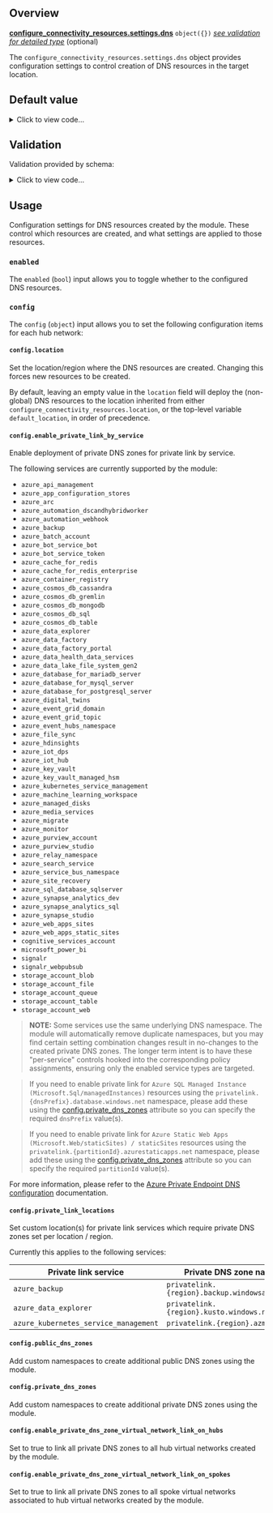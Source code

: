 <!-- markdownlint-disable first-line-h1 -->
## Overview

[**configure_connectivity_resources.settings.dns**](#overview) `object({})` [*see validation for detailed type*](#validation) (optional)

The `configure_connectivity_resources.settings.dns` object provides configuration settings to control creation of DNS resources in the target location.

## Default value

<!-- markdownlint-disable-next-line no-inline-html -->
<details><summary>Click to view code...</summary>

```hcl
{
  enabled = true
  config = {
    location = ""
    enable_private_link_by_service = {
      azure_api_management                 = true
      azure_app_configuration_stores       = true
      azure_arc                            = true
      azure_automation_dscandhybridworker  = true
      azure_automation_webhook             = true
      azure_backup                         = true
      azure_batch_account                  = true
      azure_bot_service_bot                = true
      azure_bot_service_token              = true
      azure_cache_for_redis                = true
      azure_cache_for_redis_enterprise     = true
      azure_container_registry             = true
      azure_cosmos_db_cassandra            = true
      azure_cosmos_db_gremlin              = true
      azure_cosmos_db_mongodb              = true
      azure_cosmos_db_sql                  = true
      azure_cosmos_db_table                = true
      azure_data_explorer                  = true
      azure_data_factory                   = true
      azure_data_factory_portal            = true
      azure_data_health_data_services      = true
      azure_data_lake_file_system_gen2     = true
      azure_database_for_mariadb_server    = true
      azure_database_for_mysql_server      = true
      azure_database_for_postgresql_server = true
      azure_digital_twins                  = true
      azure_event_grid_domain              = true
      azure_event_grid_topic               = true
      azure_event_hubs_namespace           = true
      azure_file_sync                      = true
      azure_hdinsights                     = true
      azure_iot_dps                        = true
      azure_iot_hub                        = true
      azure_key_vault                      = true
      azure_key_vault_managed_hsm          = true
      azure_kubernetes_service_management  = true
      azure_machine_learning_workspace     = true
      azure_managed_disks                  = true
      azure_media_services                 = true
      azure_migrate                        = true
      azure_monitor                        = true
      azure_purview_account                = true
      azure_purview_studio                 = true
      azure_relay_namespace                = true
      azure_search_service                 = true
      azure_service_bus_namespace          = true
      azure_site_recovery                  = true
      azure_sql_database_sqlserver         = true
      azure_synapse_analytics_dev          = true
      azure_synapse_analytics_sql          = true
      azure_synapse_studio                 = true
      azure_web_apps_sites                 = true
      azure_web_apps_static_sites          = true
      cognitive_services_account           = true
      microsoft_power_bi                   = true
      signalr                              = true
      signalr_webpubsub                    = true
      storage_account_blob                 = true
      storage_account_file                 = true
      storage_account_queue                = true
      storage_account_table                = true
      storage_account_web                  = true
    }
    private_link_locations                                 = []
    public_dns_zones                                       = []
    private_dns_zones                                      = []
    enable_private_dns_zone_virtual_network_link_on_hubs   = true
    enable_private_dns_zone_virtual_network_link_on_spokes = true
  }
}
```

</details>

## Validation

Validation provided by schema:

<!-- markdownlint-disable-next-line no-inline-html -->
<details><summary>Click to view code...</summary>

```hcl
optional(object({
  enabled = optional(bool, true)
  config = optional(object({
    location = optional(string, "")
    enable_private_link_by_service = optional(object({
      azure_api_management                 = optional(bool, true)
      azure_app_configuration_stores       = optional(bool, true)
      azure_arc                            = optional(bool, true)
      azure_automation_dscandhybridworker  = optional(bool, true)
      azure_automation_webhook             = optional(bool, true)
      azure_backup                         = optional(bool, true)
      azure_batch_account                  = optional(bool, true)
      azure_bot_service_bot                = optional(bool, true)
      azure_bot_service_token              = optional(bool, true)
      azure_cache_for_redis                = optional(bool, true)
      azure_cache_for_redis_enterprise     = optional(bool, true)
      azure_container_registry             = optional(bool, true)
      azure_cosmos_db_cassandra            = optional(bool, true)
      azure_cosmos_db_gremlin              = optional(bool, true)
      azure_cosmos_db_mongodb              = optional(bool, true)
      azure_cosmos_db_sql                  = optional(bool, true)
      azure_cosmos_db_table                = optional(bool, true)
      azure_data_explorer                  = optional(bool, true)
      azure_data_factory                   = optional(bool, true)
      azure_data_factory_portal            = optional(bool, true)
      azure_data_health_data_services      = optional(bool, true)
      azure_data_lake_file_system_gen2     = optional(bool, true)
      azure_database_for_mariadb_server    = optional(bool, true)
      azure_database_for_mysql_server      = optional(bool, true)
      azure_database_for_postgresql_server = optional(bool, true)
      azure_digital_twins                  = optional(bool, true)
      azure_event_grid_domain              = optional(bool, true)
      azure_event_grid_topic               = optional(bool, true)
      azure_event_hubs_namespace           = optional(bool, true)
      azure_file_sync                      = optional(bool, true)
      azure_hdinsights                     = optional(bool, true)
      azure_iot_dps                        = optional(bool, true)
      azure_iot_hub                        = optional(bool, true)
      azure_key_vault                      = optional(bool, true)
      azure_key_vault_managed_hsm          = optional(bool, true)
      azure_kubernetes_service_management  = optional(bool, true)
      azure_machine_learning_workspace     = optional(bool, true)
      azure_managed_disks                  = optional(bool, true)
      azure_media_services                 = optional(bool, true)
      azure_migrate                        = optional(bool, true)
      azure_monitor                        = optional(bool, true)
      azure_purview_account                = optional(bool, true)
      azure_purview_studio                 = optional(bool, true)
      azure_relay_namespace                = optional(bool, true)
      azure_search_service                 = optional(bool, true)
      azure_service_bus_namespace          = optional(bool, true)
      azure_site_recovery                  = optional(bool, true)
      azure_sql_database_sqlserver         = optional(bool, true)
      azure_synapse_analytics_dev          = optional(bool, true)
      azure_synapse_analytics_sql          = optional(bool, true)
      azure_synapse_studio                 = optional(bool, true)
      azure_web_apps_sites                 = optional(bool, true)
      azure_web_apps_static_sites          = optional(bool, true)
      cognitive_services_account           = optional(bool, true)
      microsoft_power_bi                   = optional(bool, true)
      signalr                              = optional(bool, true)
      signalr_webpubsub                    = optional(bool, true)
      storage_account_blob                 = optional(bool, true)
      storage_account_file                 = optional(bool, true)
      storage_account_queue                = optional(bool, true)
      storage_account_table                = optional(bool, true)
      storage_account_web                  = optional(bool, true)
    }), {})
    private_link_locations                                 = optional(list(string), [])
    public_dns_zones                                       = optional(list(string), [])
    private_dns_zones                                      = optional(list(string), [])
    enable_private_dns_zone_virtual_network_link_on_hubs   = optional(bool, true)
    enable_private_dns_zone_virtual_network_link_on_spokes = optional(bool, true)
  }), {})
}), {})
```

</details>

## Usage

Configuration settings for DNS resources created by the module.
These control which resources are created, and what settings are applied to those resources.

### `enabled`

The `enabled` (`bool`) input allows you to toggle whether to the configured DNS resources.

### `config`

The `config` (`object`) input allows you to set the following configuration items for each hub network:

#### `config.location`

Set the location/region where the DNS resources are created.
Changing this forces new resources to be created.

By default, leaving an empty value in the `location` field will deploy the (non-global) DNS resources to the location inherited from either `configure_connectivity_resources.location`, or the top-level variable `default_location`, in order of precedence.

#### `config.enable_private_link_by_service`

Enable deployment of private DNS zones for private link by service.

The following services are currently supported by the module:

- `azure_api_management`
- `azure_app_configuration_stores`
- `azure_arc`
- `azure_automation_dscandhybridworker`
- `azure_automation_webhook`
- `azure_backup`
- `azure_batch_account`
- `azure_bot_service_bot`
- `azure_bot_service_token`
- `azure_cache_for_redis`
- `azure_cache_for_redis_enterprise`
- `azure_container_registry`
- `azure_cosmos_db_cassandra`
- `azure_cosmos_db_gremlin`
- `azure_cosmos_db_mongodb`
- `azure_cosmos_db_sql`
- `azure_cosmos_db_table`
- `azure_data_explorer`
- `azure_data_factory`
- `azure_data_factory_portal`
- `azure_data_health_data_services`
- `azure_data_lake_file_system_gen2`
- `azure_database_for_mariadb_server`
- `azure_database_for_mysql_server`
- `azure_database_for_postgresql_server`
- `azure_digital_twins`
- `azure_event_grid_domain`
- `azure_event_grid_topic`
- `azure_event_hubs_namespace`
- `azure_file_sync`
- `azure_hdinsights`
- `azure_iot_dps`
- `azure_iot_hub`
- `azure_key_vault`
- `azure_key_vault_managed_hsm`
- `azure_kubernetes_service_management`
- `azure_machine_learning_workspace`
- `azure_managed_disks`
- `azure_media_services`
- `azure_migrate`
- `azure_monitor`
- `azure_purview_account`
- `azure_purview_studio`
- `azure_relay_namespace`
- `azure_search_service`
- `azure_service_bus_namespace`
- `azure_site_recovery`
- `azure_sql_database_sqlserver`
- `azure_synapse_analytics_dev`
- `azure_synapse_analytics_sql`
- `azure_synapse_studio`
- `azure_web_apps_sites`
- `azure_web_apps_static_sites`
- `cognitive_services_account`
- `microsoft_power_bi`
- `signalr`
- `signalr_webpubsub`
- `storage_account_blob`
- `storage_account_file`
- `storage_account_queue`
- `storage_account_table`
- `storage_account_web`

> **NOTE:** Some services use the same underlying DNS namespace.
> The module will automatically remove duplicate namespaces, but you may find certain setting combination changes result in no-changes to the created private DNS zones.
> The longer term intent is to have these "per-service" controls hooked into the corresponding policy assignments, ensuring only the enabled service types are targeted.

<!-- markdownlint-disable-next-line no-blanks-blockquote -->
> If you need to enable private link for `Azure SQL Managed Instance (Microsoft.Sql/managedInstances)` resources using the `privatelink.{dnsPrefix}.database.windows.net` namespace, please add these using the [config.private_dns_zones](#configprivate_dns_zones) attribute so you can specify the required `dnsPrefix` value(s).

<!-- markdownlint-disable-next-line no-blanks-blockquote -->
> If you need to enable private link for `Azure Static Web Apps (Microsoft.Web/staticSites) / staticSites` resources using the `privatelink.{partitionId}.azurestaticapps.net` namespace, please add these using the [config.private_dns_zones](#configprivate_dns_zones) attribute so you can specify the required `partitionId` value(s).

For more information, please refer to the [Azure Private Endpoint DNS configuration][msdocs_private_endpoint_dns] documentation.

#### `config.private_link_locations`

Set custom location(s) for private link services which require private DNS zones set per location / region.

Currently this applies to the following services:

| Private link service | Private DNS zone name |
| --- | --- |
| `azure_backup` | `privatelink.{region}.backup.windowsazure.us` |
| `azure_data_explorer` | `privatelink.{region}.kusto.windows.net` |
| `azure_kubernetes_service_management` | `privatelink.{region}.azmk8s.io` |

#### `config.public_dns_zones`

Add custom namespaces to create additional public DNS zones using the module.

#### `config.private_dns_zones`

Add custom namespaces to create additional private DNS zones using the module.

#### `config.enable_private_dns_zone_virtual_network_link_on_hubs`

Set to true to link all private DNS zones to all hub virtual networks created by the module.

#### `config.enable_private_dns_zone_virtual_network_link_on_spokes`

Set to true to link all private DNS zones to all spoke virtual networks associated to hub virtual networks created by the module.

[//]: # "************************"
[//]: # "INSERT LINK LABELS BELOW"
[//]: # "************************"

[msdocs_private_endpoint_dns]: https://learn.microsoft.com/azure/private-link/private-endpoint-dns "Azure Private Endpoint DNS configuration"
